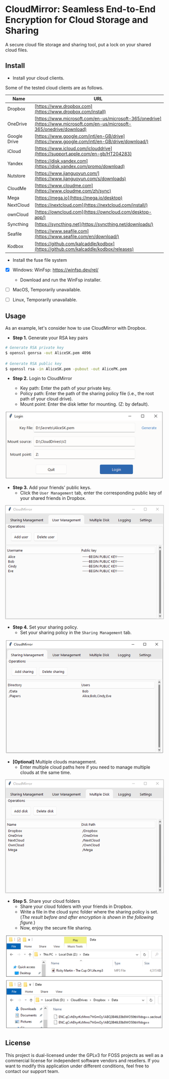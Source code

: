 # CloudMirror: Seamless End-to-End Encryption for Cloud Storage and Sharing
A secure cloud file storage and sharing tool, put a lock on your shared cloud files.


## Install
- Install your cloud clients.

Some of the tested cloud clients are as follows.

|  Name   | URL  |
|  ----  | ----  |
| Dropbox           | [https://www.dropbox.com](https://www.dropbox.com/install) |
| OneDrive          | [https://www.microsoft.com/en-us/microsoft-365/onedrive](https://www.microsoft.com/en-us/microsoft-365/onedrive/download) |
| Google Drive      | [https://www.google.com/intl/en-GB/drive](https://www.google.com/intl/en-GB/drive/download/) |
| iCloud            | [https://www.icloud.com/iclouddrive](https://support.apple.com/en-gb/HT204283) |
| Yandex            | [https://disk.yandex.com](https://disk.yandex.com/promo/download) |
| Nutstore          | [https://www.jianguoyun.com/](https://www.jianguoyun.com/s/downloads) |
| CloudMe           | [https://www.cloudme.com](https://www.cloudme.com/zh/sync) |
| Mega              | [https://mega.io](https://mega.io/desktop) |
| NextCloud         | [https://nextcloud.com](https://nextcloud.com/install/) |
| ownCloud          | [https://owncloud.com](https://owncloud.com/desktop-app/) |
| Syncthing         | [https://syncthing.net](https://syncthing.net/downloads/) |
| Seafile           | [https://www.seafile.com](https://www.seafile.com/en/download/) |
| Kodbox            | [https://github.com/kalcaddle/kodbox](https://github.com/kalcaddle/kodbox/releases) |

- Install the fuse file system

- [x] Windows: 
WinFsp: <https://winfsp.dev/rel/>
  - Download and run the WinFsp installer.
- [ ] MacOS, Temporarily unavailable.
- [ ] Linux, Temporarily unavailable.


## Usage
As an example, let's consider how to use CloudMirror with Dropbox.

- **Step 1.** Generate your RSA key pairs

```bash
# Generate RSA private key
$ openssl genrsa -out AliceSK.pem 4096

# Generate RSA public key
$ openssl rsa -in AliceSK.pem -pubout -out AlicePK.pem
```

- **Step 2.** Login to CloudMirror 

    - Key path: Enter the path of your private key.
    - Policy path: Enter the path of the sharing policy file (i.e., the root path of your cloud drive).
    - Mount point: Enter the disk letter for mounting. (Z: by default).

![](/images/login.png)

- **Step 3.** Add your friends' public keys.
    - Click the `User Management` tab, enter the corresponding public key of your shared friends in Dropbox.

 ![](/images/user.png)

 - **Step 4.** Set your sharing policy.
    - Set your sharing policy in the `Sharing Management` tab.

![](/images/sharing.png)

- **[Optional]** Multiple clouds management.
    - Enter multiple cloud paths here if you need to manage multiple clouds at the same time.

![](/images/multidisk.png)


- **Step 5.** Share your cloud folders
    - Share your cloud folders with your friends in Dropbox.
    - Write a file in the cloud sync folder where the sharing policy is set. (*The result before and after encryption is shown in the following figure.*)
    - Now, enjoy the secure file sharing.

![](/images/encryption.png)


## License
This project is dual-licensed under the GPLv3 for FOSS projects as well as a commercial license for independent software vendors and resellers. If you want to modify this application under different conditions, feel free to contact our support team.